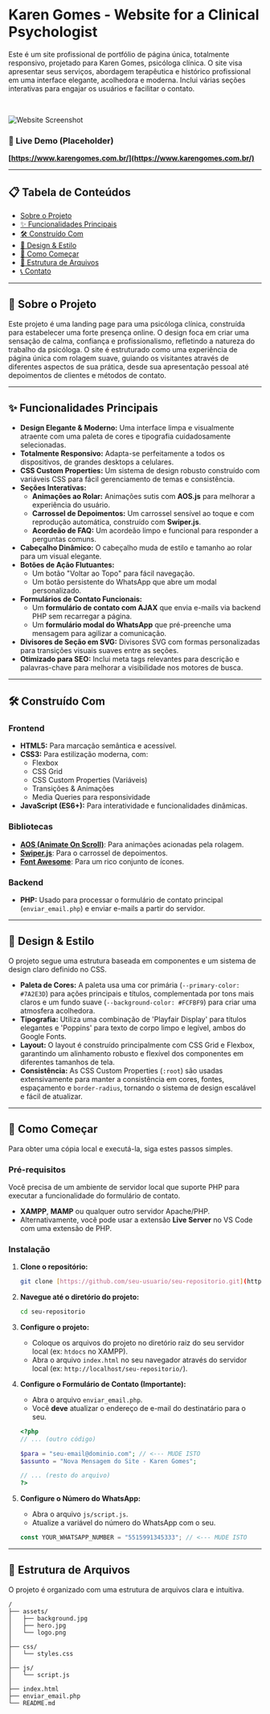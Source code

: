 # Karen Gomes - Website for a Clinical Psychologist

Este é um site profissional de portfólio de página única, totalmente responsivo, projetado para Karen Gomes, psicóloga clínica. O site visa apresentar seus serviços, abordagem terapêutica e histórico profissional em uma interface elegante, acolhedora e moderna. Inclui várias seções interativas para engajar os usuários e facilitar o contato.

<br>

![Website Screenshot](https://i.imgur.com/8N03V2g.png)

### 🔗 Live Demo (Placeholder)
**[https://www.karengomes.com.br/](https://www.karengomes.com.br/)**

---

## 📋 Tabela de Conteúdos

- [Sobre o Projeto](#-sobre-o-projeto)
- [✨ Funcionalidades Principais](#-funcionalidades-principais)
- [🛠️ Construído Com](#️-construído-com)
- [🎨 Design & Estilo](#-design--estilo)
- [🚀 Como Começar](#-como-começar)
- [📂 Estrutura de Arquivos](#-estrutura-de-arquivos)
- [📞 Contato](#-contato)

---

## 📖 Sobre o Projeto

Este projeto é uma landing page para uma psicóloga clínica, construída para estabelecer uma forte presença online. O design foca em criar uma sensação de calma, confiança e profissionalismo, refletindo a natureza do trabalho da psicóloga. O site é estruturado como uma experiência de página única com rolagem suave, guiando os visitantes através de diferentes aspectos de sua prática, desde sua apresentação pessoal até depoimentos de clientes e métodos de contato.

---

## ✨ Funcionalidades Principais

-   **Design Elegante & Moderno:** Uma interface limpa e visualmente atraente com uma paleta de cores e tipografia cuidadosamente selecionadas.
-   **Totalmente Responsivo:** Adapta-se perfeitamente a todos os dispositivos, de grandes desktops a celulares.
-   **CSS Custom Properties:** Um sistema de design robusto construído com variáveis CSS para fácil gerenciamento de temas e consistência.
-   **Seções Interativas:**
    -   **Animações ao Rolar:** Animações sutis com **AOS.js** para melhorar a experiência do usuário.
    -   **Carrossel de Depoimentos:** Um carrossel sensível ao toque e com reprodução automática, construído com **Swiper.js**.
    -   **Acordeão de FAQ:** Um acordeão limpo e funcional para responder a perguntas comuns.
-   **Cabeçalho Dinâmico:** O cabeçalho muda de estilo e tamanho ao rolar para um visual elegante.
-   **Botões de Ação Flutuantes:**
    -   Um botão "Voltar ao Topo" para fácil navegação.
    -   Um botão persistente do WhatsApp que abre um modal personalizado.
-   **Formulários de Contato Funcionais:**
    -   Um **formulário de contato com AJAX** que envia e-mails via backend PHP sem recarregar a página.
    -   Um **formulário modal do WhatsApp** que pré-preenche uma mensagem para agilizar a comunicação.
-   **Divisores de Seção em SVG:** Divisores SVG com formas personalizadas para transições visuais suaves entre as seções.
-   **Otimizado para SEO:** Inclui meta tags relevantes para descrição e palavras-chave para melhorar a visibilidade nos motores de busca.

---

## 🛠️ Construído Com

### Frontend
-   **HTML5:** Para marcação semântica e acessível.
-   **CSS3:** Para estilização moderna, com:
    -   Flexbox
    -   CSS Grid
    -   CSS Custom Properties (Variáveis)
    -   Transições & Animações
    -   Media Queries para responsividade
-   **JavaScript (ES6+):** Para interatividade e funcionalidades dinâmicas.

### Bibliotecas
-   [**AOS (Animate On Scroll)**](https://michalsnik.github.io/aos/): Para animações acionadas pela rolagem.
-   [**Swiper.js**](https://swiperjs.com/): Para o carrossel de depoimentos.
-   [**Font Awesome**](https://fontawesome.com/): Para um rico conjunto de ícones.

### Backend
-   **PHP:** Usado para processar o formulário de contato principal (`enviar_email.php`) e enviar e-mails a partir do servidor.

---

## 🎨 Design & Estilo

O projeto segue uma estrutura baseada em componentes e um sistema de design claro definido no CSS.

-   **Paleta de Cores:** A paleta usa uma cor primária (`--primary-color: #7A2E3D`) para ações principais e títulos, complementada por tons mais claros e um fundo suave (`--background-color: #FCFBF9`) para criar uma atmosfera acolhedora.
-   **Tipografia:** Utiliza uma combinação de 'Playfair Display' para títulos elegantes e 'Poppins' para texto de corpo limpo e legível, ambos do Google Fonts.
-   **Layout:** O layout é construído principalmente com CSS Grid e Flexbox, garantindo um alinhamento robusto e flexível dos componentes em diferentes tamanhos de tela.
-   **Consistência:** As CSS Custom Properties (`:root`) são usadas extensivamente para manter a consistência em cores, fontes, espaçamento e `border-radius`, tornando o sistema de design escalável e fácil de atualizar.

---

## 🚀 Como Começar

Para obter uma cópia local e executá-la, siga estes passos simples.

### Pré-requisitos

Você precisa de um ambiente de servidor local que suporte PHP para executar a funcionalidade do formulário de contato.
-   **XAMPP**, **MAMP** ou qualquer outro servidor Apache/PHP.
-   Alternativamente, você pode usar a extensão **Live Server** no VS Code com uma extensão de PHP.

### Instalação

1.  **Clone o repositório:**
    ````bash
    git clone [https://github.com/seu-usuario/seu-repositorio.git](https://github.com/seu-usuario/seu-repositorio.git)
    ````

2.  **Navegue até o diretório do projeto:**
    ````bash
    cd seu-repositorio
    ````

3.  **Configure o projeto:**
    -   Coloque os arquivos do projeto no diretório raiz do seu servidor local (ex: `htdocs` no XAMPP).
    -   Abra o arquivo `index.html` no seu navegador através do servidor local (ex: `http://localhost/seu-repositorio/`).

4.  **Configure o Formulário de Contato (Importante):**
    -   Abra o arquivo `enviar_email.php`.
    -   Você **deve** atualizar o endereço de e-mail do destinatário para o seu.
    ````php
    <?php
    // ... (outro código)

    $para = "seu-email@dominio.com"; // <--- MUDE ISTO
    $assunto = "Nova Mensagem do Site - Karen Gomes";

    // ... (resto do arquivo)
    ?>
    ````

5.  **Configure o Número do WhatsApp:**
    -   Abra o arquivo `js/script.js`.
    -   Atualize a variável do número do WhatsApp com o seu.
    ````javascript
    const YOUR_WHATSAPP_NUMBER = "5515991345333"; // <--- MUDE ISTO
    ````

---

## 📂 Estrutura de Arquivos

O projeto é organizado com uma estrutura de arquivos clara e intuitiva.

````plaintext
/
├── assets/
│   ├── background.jpg
│   ├── hero.jpg
│   └── logo.png
│
├── css/
│   └── styles.css
│
├── js/
│   └── script.js
│
├── index.html
├── enviar_email.php
└── README.md
